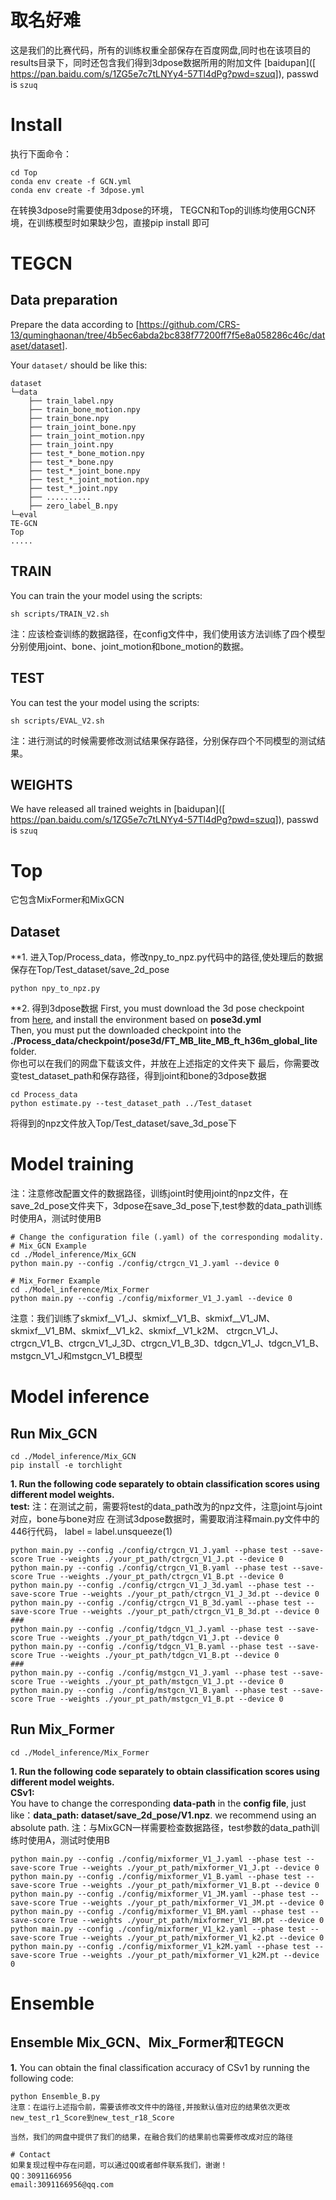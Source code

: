 # 取名好难
这是我们的比赛代码，所有的训练权重全部保存在百度网盘,同时也在该项目的results目录下，同时还包含我们得到3dpose数据所用的附加文件
[baidupan]([ https://pan.baidu.com/s/1ZG5e7c7tLNYy4-57Tl4dPg?pwd=szuq]), passwd is `szuq`

# Install
执行下面命令：
```
cd Top
conda env create -f GCN.yml
conda env create -f 3dpose.yml
```
在转换3dpose时需要使用3dpose的环境，
TEGCN和Top的训练均使用GCN环境，在训练模型时如果缺少包，直接pip install 即可


# TEGCN

## Data preparation
Prepare the data according to [https://github.com/CRS-13/quminghaonan/tree/4b5ec6abda2bc838f77200ff7f5e8a058286c46c/dataset/dataset].

Your `dataset/` should be like this:
```
dataset
└─data
    ├── train_label.npy
    ├── train_bone_motion.npy
    ├── train_bone.npy
    ├── train_joint_bone.npy
    ├── train_joint_motion.npy
    ├── train_joint.npy
    ├── test_*_bone_motion.npy
    ├── test_*_bone.npy
    ├── test_*_joint_bone.npy
    ├── test_*_joint_motion.npy
    ├── test_*_joint.npy
    ├── ..........
    ├── zero_label_B.npy
└─eval
TE-GCN
Top
.....

```

## TRAIN
You can train the your model using the scripts:
```
sh scripts/TRAIN_V2.sh
```
注：应该检查训练的数据路径，在config文件中，我们使用该方法训练了四个模型分别使用joint、bone、joint_motion和bone_motion的数据。

## TEST
You can test the your model using the scripts:
```
sh scripts/EVAL_V2.sh
```
注：进行测试的时候需要修改测试结果保存路径，分别保存四个不同模型的测试结果。

## WEIGHTS
We have released all trained weights in [baidupan]([ https://pan.baidu.com/s/1ZG5e7c7tLNYy4-57Tl4dPg?pwd=szuq]), passwd is `szuq`

# Top
它包含MixFormer和MixGCN

## Dataset
**1. 进入Top/Process_data，修改npy_to_npz.py代码中的路径,使处理后的数据保存在Top/Test_dataset/save_2d_pose
```
python npy_to_npz.py
```

**2. 得到3dpose数据
First, you must download the 3d pose checkpoint from [here](https://drive.google.com/file/d/1citX7YlwaM3VYBYOzidXSLHb4lJ6VlXL/view?usp=sharing), and install the environment based on **pose3d.yml** <br />
Then, you must put the downloaded checkpoint into the **./Process_data/checkpoint/pose3d/FT_MB_lite_MB_ft_h36m_global_lite** folder. <br />
你也可以在我们的网盘下载该文件，并放在上述指定的文件夹下
最后，你需要改变test_dataset_path和保存路径，得到joint和bone的3dpose数据
```
cd Process_data
python estimate.py --test_dataset_path ../Test_dataset
```
将得到的npz文件放入Top/Test_dataset/save_3d_pose下

# Model training
注：注意修改配置文件的数据路径，训练joint时使用joint的npz文件，在save_2d_pose文件夹下，3dpose在save_3d_pose下,test参数的data_path训练时使用A，测试时使用B
```
# Change the configuration file (.yaml) of the corresponding modality.
# Mix_GCN Example
cd ./Model_inference/Mix_GCN
python main.py --config ./config/ctrgcn_V1_J.yaml --device 0

# Mix_Former Example
cd ./Model_inference/Mix_Former
python main.py --config ./config/mixformer_V1_J.yaml --device 0
```
注意：我们训练了skmixf__V1_J、skmixf__V1_B、skmixf__V1_JM、skmixf__V1_BM、skmixf__V1_k2、skmixf__V1_k2M、
ctrgcn_V1_J、ctrgcn_V1_B、ctrgcn_V1_J_3D、ctrgcn_V1_B_3D、tdgcn_V1_J、tdgcn_V1_B、mstgcn_V1_J和mstgcn_V1_B模型

# Model inference
## Run Mix_GCN

```
cd ./Model_inference/Mix_GCN
pip install -e torchlight
```

**1. Run the following code separately to obtain classification scores using different model weights.** <br />
**test:**
注：在测试之前，需要将test的data_path改为的npz文件，注意joint与joint对应，bone与bone对应
在测试3dpose数据时，需要取消注释main.py文件中的446行代码， label = label.unsqueeze(1)
```
python main.py --config ./config/ctrgcn_V1_J.yaml --phase test --save-score True --weights ./your_pt_path/ctrgcn_V1_J.pt --device 0
python main.py --config ./config/ctrgcn_V1_B.yaml --phase test --save-score True --weights ./your_pt_path/ctrgcn_V1_B.pt --device 0
python main.py --config ./config/ctrgcn_V1_J_3d.yaml --phase test --save-score True --weights ./your_pt_path/ctrgcn_V1_J_3d.pt --device 0
python main.py --config ./config/ctrgcn_V1_B_3d.yaml --phase test --save-score True --weights ./your_pt_path/ctrgcn_V1_B_3d.pt --device 0
###
python main.py --config ./config/tdgcn_V1_J.yaml --phase test --save-score True --weights ./your_pt_path/tdgcn_V1_J.pt --device 0
python main.py --config ./config/tdgcn_V1_B.yaml --phase test --save-score True --weights ./your_pt_path/tdgcn_V1_B.pt --device 0
###
python main.py --config ./config/mstgcn_V1_J.yaml --phase test --save-score True --weights ./your_pt_path/mstgcn_V1_J.pt --device 0
python main.py --config ./config/mstgcn_V1_B.yaml --phase test --save-score True --weights ./your_pt_path/mstgcn_V1_B.pt --device 0
```

## Run Mix_Former

```
cd ./Model_inference/Mix_Former
```
**1. Run the following code separately to obtain classification scores using different model weights.** <br />
**CSv1:** <br />
You have to change the corresponding **data-path** in the **config file**, just like：**data_path: dataset/save_2d_pose/V1.npz**. we recommend using an absolute path.
注：与MixGCN一样需要检查数据路径，test参数的data_path训练时使用A，测试时使用B
```
python main.py --config ./config/mixformer_V1_J.yaml --phase test --save-score True --weights ./your_pt_path/mixformer_V1_J.pt --device 0  
python main.py --config ./config/mixformer_V1_B.yaml --phase test --save-score True --weights ./your_pt_path/mixformer_V1_B.pt --device 0 
python main.py --config ./config/mixformer_V1_JM.yaml --phase test --save-score True --weights ./your_pt_path/mixformer_V1_JM.pt --device 0 
python main.py --config ./config/mixformer_V1_BM.yaml --phase test --save-score True --weights ./your_pt_path/mixformer_V1_BM.pt --device 0 
python main.py --config ./config/mixformer_V1_k2.yaml --phase test --save-score True --weights ./your_pt_path/mixformer_V1_k2.pt --device 0 
python main.py --config ./config/mixformer_V1_k2M.yaml --phase test --save-score True --weights ./your_pt_path/mixformer_V1_k2M.pt --device 0 
```

# Ensemble

## Ensemble Mix_GCN、Mix_Former和TEGCN

**1.** You can obtain the final classification accuracy of CSv1 by running the following code:
```
python Ensemble_B.py
注意：在运行上述指令前，需要该修改文件中的路径,并按默认值对应的结果依次更改new_test_r1_Score到new_test_r18_Score

当然，我们的网盘中提供了我们的结果，在融合我们的结果前也需要修改成对应的路径

# Contact
如果复现过程中存在问题，可以通过QQ或者邮件联系我们，谢谢！
QQ：3091166956
email:3091166956@qq.com

